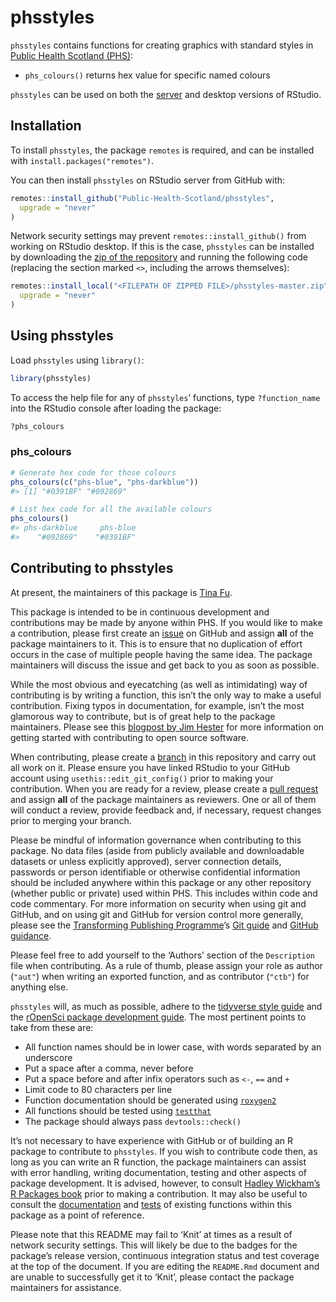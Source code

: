 
<!-- README.md is generated from README.Rmd. Please edit that file -->

# phsstyles

`phsstyles` contains functions for creating graphics with standard
styles in [Public Health Scotland
(PHS)](https://www.publichealthscotland.scot/):

-   `phs_colours()` returns hex value for specific named colours

`phsstyles` can be used on both the
[server](https://rstudio.nhsnss.scot.nhs.uk/) and desktop versions of
RStudio.

## Installation

To install `phsstyles`, the package `remotes` is required, and can be
installed with `install.packages("remotes")`.

You can then install `phsstyles` on RStudio server from GitHub with:

``` r
remotes::install_github("Public-Health-Scotland/phsstyles",
  upgrade = "never"
)
```

Network security settings may prevent `remotes::install_github()` from
working on RStudio desktop. If this is the case, `phsstyles` can be
installed by downloading the [zip of the
repository](https://github.com/Public-Health-Scotland/phsstyles/archive/master.zip)
and running the following code (replacing the section marked `<>`,
including the arrows themselves):

``` r
remotes::install_local("<FILEPATH OF ZIPPED FILE>/phsstyles-master.zip",
  upgrade = "never"
)
```

## Using phsstyles

Load `phsstyles` using `library()`:

``` r
library(phsstyles)
```

To access the help file for any of `phsstyles`’ functions, type
`?function_name` into the RStudio console after loading the package:

``` r
?phs_colours
```

### phs\_colours

``` r
# Generate hex code for those colours
phs_colours(c("phs-blue", "phs-darkblue"))
#> [1] "#0391BF" "#092869"

# List hex code for all the available colours
phs_colours()
#> phs-darkblue     phs-blue 
#>    "#092869"    "#0391BF"
```

## Contributing to phsstyles

At present, the maintainers of this package is [Tina
Fu](https://github.com/Tina815).

This package is intended to be in continuous development and
contributions may be made by anyone within PHS. If you would like to
make a contribution, please first create an
[issue](https://github.com/Public-Health-Scotland/phsstyles/issues) on
GitHub and assign **all** of the package maintainers to it. This is to
ensure that no duplication of effort occurs in the case of multiple
people having the same idea. The package maintainers will discuss the
issue and get back to you as soon as possible.

While the most obvious and eyecatching (as well as intimidating) way of
contributing is by writing a function, this isn’t the only way to make a
useful contribution. Fixing typos in documentation, for example, isn’t
the most glamorous way to contribute, but is of great help to the
package maintainers. Please see this [blogpost by Jim
Hester](https://www.tidyverse.org/blog/2017/08/contributing/) for more
information on getting started with contributing to open source
software.

When contributing, please create a
[branch](https://github.com/Public-Health-Scotland/phsstyles/branches)
in this repository and carry out all work on it. Please ensure you have
linked RStudio to your GitHub account using `usethis::edit_git_config()`
prior to making your contribution. When you are ready for a review,
please create a [pull
request](https://github.com/Public-Health-Scotland/phsstyles/pulls) and
assign **all** of the package maintainers as reviewers. One or all of
them will conduct a review, provide feedback and, if necessary, request
changes prior to merging your branch.

Please be mindful of information governance when contributing to this
package. No data files (aside from publicly available and downloadable
datasets or unless explicitly approved), server connection details,
passwords or person identifiable or otherwise confidential information
should be included anywhere within this package or any other repository
(whether public or private) used within PHS. This includes within code
and code commentary. For more information on security when using git and
GitHub, and on using git and GitHub for version control more generally,
please see the [Transforming Publishing
Programme](https://www.isdscotland.org/Products-and-Services/Transforming-Publishing-Programme/)’s
[Git guide](https://Public-Health-Scotland.github.io/git-guide/) and
[GitHub
guidance](https://github.com/Public-Health-Scotland/GitHub-guidance).

Please feel free to add yourself to the ‘Authors’ section of the
`Description` file when contributing. As a rule of thumb, please assign
your role as author (`"aut"`) when writing an exported function, and as
contributor (`"ctb"`) for anything else.

`phsstyles` will, as much as possible, adhere to the [tidyverse style
guide](https://style.tidyverse.org/) and the [rOpenSci package
development guide](https://devguide.ropensci.org/). The most pertinent
points to take from these are:

-   All function names should be in lower case, with words separated by
    an underscore
-   Put a space after a comma, never before
-   Put a space before and after infix operators such as `<-`, `==` and
    `+`
-   Limit code to 80 characters per line
-   Function documentation should be generated using
    [`roxygen2`](https://github.com/r-lib/roxygen2)
-   All functions should be tested using
    [`testthat`](https://github.com/r-lib/testthat)
-   The package should always pass `devtools::check()`

It’s not necessary to have experience with GitHub or of building an R
package to contribute to `phsstyles`. If you wish to contribute code
then, as long as you can write an R function, the package maintainers
can assist with error handling, writing documentation, testing and other
aspects of package development. It is advised, however, to consult
[Hadley Wickham’s R Packages book](https://r-pkgs.org/) prior to making
a contribution. It may also be useful to consult the
[documentation](https://github.com/Public-Health-Scotland/phsstyles/tree/master/R)
and
[tests](https://github.com/Public-Health-Scotland/phsstyles/tree/master/tests/testthat)
of existing functions within this package as a point of reference.

Please note that this README may fail to ‘Knit’ at times as a result of
network security settings. This will likely be due to the badges for the
package’s release version, continuous integration status and test
coverage at the top of the document. If you are editing the `README.Rmd`
document and are unable to successfully get it to ‘Knit’, please contact
the package maintainers for assistance.

